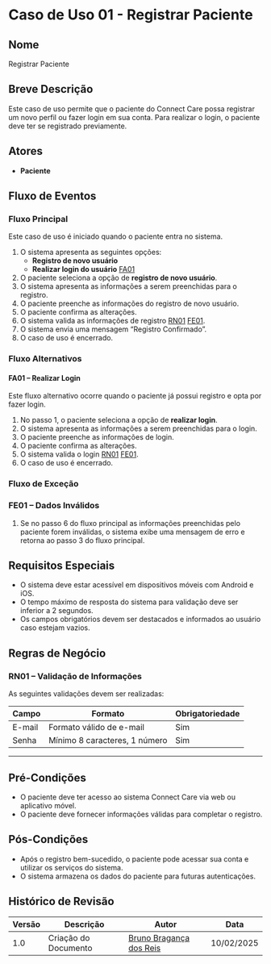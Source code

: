 # Caso de Uso 01 - Registrar Paciente

## Nome
Registrar Paciente

## Breve Descrição
Este caso de uso permite que o paciente do Connect Care possa registrar um novo perfil ou fazer login em sua conta. Para realizar o login, o paciente deve ter se registrado previamente.

## Atores
- **Paciente**

## Fluxo de Eventos

### Fluxo Principal
Este caso de uso é iniciado quando o paciente entra no sistema.

1. O sistema apresenta as seguintes opções:
    - **Registro de novo usuário**
    - **Realizar login do usuário** [FA01](#42-fluxo-alternativo-fa01--realizar-login)
2. O paciente seleciona a opção de **registro de novo usuário**.
3. O sistema apresenta as informações a serem preenchidas para o registro.
4. O paciente preenche as informações do registro de novo usuário.
5. O paciente confirma as alterações.
6. O sistema valida as informações de registro [RN01](#rn01--validação-de-informações) [FE01](#fe01--dados-inválidos).
7. O sistema envia uma mensagem “Registro Confirmado”.
8. O caso de uso é encerrado.

### Fluxo Alternativos

#### FA01 – Realizar Login
Este fluxo alternativo ocorre quando o paciente já possui registro e opta por fazer login.

1. No passo 1, o paciente seleciona a opção de **realizar login**.
2. O sistema apresenta as informações a serem preenchidas para o login.
3. O paciente preenche as informações de login.
4. O paciente confirma as alterações.
5. O sistema valida o login [RN01](#rn01--validação-de-informações) [FE01](#fe01--dados-inválidos).
6. O caso de uso é encerrado.

### Fluxo de Exceção

### FE01 – Dados Inválidos
1. Se no passo 6 do fluxo principal as informações preenchidas pelo paciente forem inválidas, o sistema exibe uma mensagem de erro e retorna ao passo 3 do fluxo principal.

## Requisitos Especiais
- O sistema deve estar acessível em dispositivos móveis com Android e iOS.
- O tempo máximo de resposta do sistema para validação deve ser inferior a 2 segundos.
- Os campos obrigatórios devem ser destacados e informados ao usuário caso estejam vazios.

## Regras de Negócio

### RN01 – Validação de Informações
As seguintes validações devem ser realizadas:

| Campo                | Formato                        | Obrigatoriedade |
|----------------------|------------------------------|----------------|
| E-mail              | Formato válido de e-mail      | Sim            |
| Senha               | Mínimo 8 caracteres, 1 número | Sim            |

---

## Pré-Condições
- O paciente deve ter acesso ao sistema Connect Care via web ou aplicativo móvel.
- O paciente deve fornecer informações válidas para completar o registro.


## Pós-Condições
- Após o registro bem-sucedido, o paciente pode acessar sua conta e utilizar os serviços do sistema.
- O sistema armazena os dados do paciente para futuras autenticações.


## Histórico de Revisão

| Versão | Descrição                                  | Autor            | Data       |
|--------|------------------------------------------|-----------------|------------|
| 1.0    | Criação do Documento                    | [Bruno Bragança dos Reis](https://github.com/BrunoBReis)     | 10/02/2025 |

